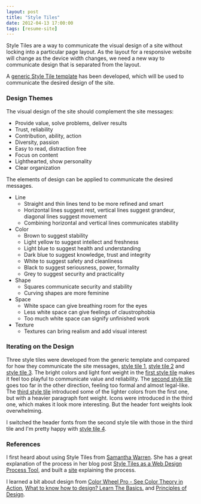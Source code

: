 ```yaml
---
layout: post
title: "Style Tiles"
date: 2012-04-13 17:00:00
tags: [resume-site]
---
```

Style Tiles are a way to communicate the visual design of a site without locking into a particular page layout. As the layout for a responsive website will change as the device width changes, we need a new way to communicate design that is separated from the layout.

A [generic Style Tile template](/styletiles/0) has been developed, which will be used to communicate the desired design of the site.

### Design Themes

The visual design of the site should complement the site messages:

* Provide value, solve problems, deliver results
* Trust, reliability
* Contribution, ability, action
* Diversity, passion
* Easy to read, distraction free
* Focus on content
* Lighthearted, show personality
* Clear organization

The elements of design can be applied to communicate the desired messages.

* Line
	* Straight and thin lines tend to be more refined and smart
	* Horizontal lines suggest rest, vertical lines suggest grandeur, diagonal lines suggest movement
	* Combining horizontal and vertical lines communicates stability
* Color
	* Brown to suggest stability
	* Light yellow to suggest intellect and freshness
	* Light blue to suggest health and understanding
	* Dark blue to suggest knowledge, trust and integrity
	* White to suggest safety and cleanliness
	* Black to suggest seriousness, power, formality
	* Grey to suggest security and practicality
* Shape
	* Squares communicate security and stability
	* Curving shapes are more feminine
* Space
	* White space can give breathing room for the eyes
	* Less white space can give feelings of claustrophobia
	* Too much white space can signify unfinished work
* Texture
	* Textures can bring realism and add visual interest

### Iterating on the Design

Three style tiles were developed from the generic template and compared for how they communicate the site messages, [style tile 1](/styletiles/1), [style tile 2](/styletiles/2) and [style tile 3](/styletiles/3). The bright colors and light font weight in the [first style tile](/styletiles/1) makes it feel too playful to communicate value and reliability. The [second style tile](/styletiles/2) goes too far in the other direction, feeling too formal and almost legal-like. The [third style tile](/styletiles/3) introduced some of the lighter colors from the first one, but with a heavier paragraph font weight. Icons were introduced in the third one, which makes it look more interesting. But the header font weights look overwhelming.

I switched the header fonts from the second style tile with those in the third tile and I'm pretty happy with [style tile 4](/styletiles/4).

### References

I first heard about using Style Tiles from [Samantha Warren](http://badassideas.com/about/). She has a great explanation of the process in her blog post [Style Tiles as a Web Design Process Tool](http://badassideas.com/style-tiles-as-a-web-design-process-tool), and built a [site](http://styletil.es/) explaining the process.

I learned a bit about design from [Color Wheel Pro - See Color Theory in Action](http://www.color-wheel-pro.com/color-meaning.html), [What to know how to design? Learn The Basics.](http://justcreative.com/2008/06/13/how-to-design-learn-the-basics/) and [Principles of Design](http://char.txa.cornell.edu/language/principl/principl.htm).
